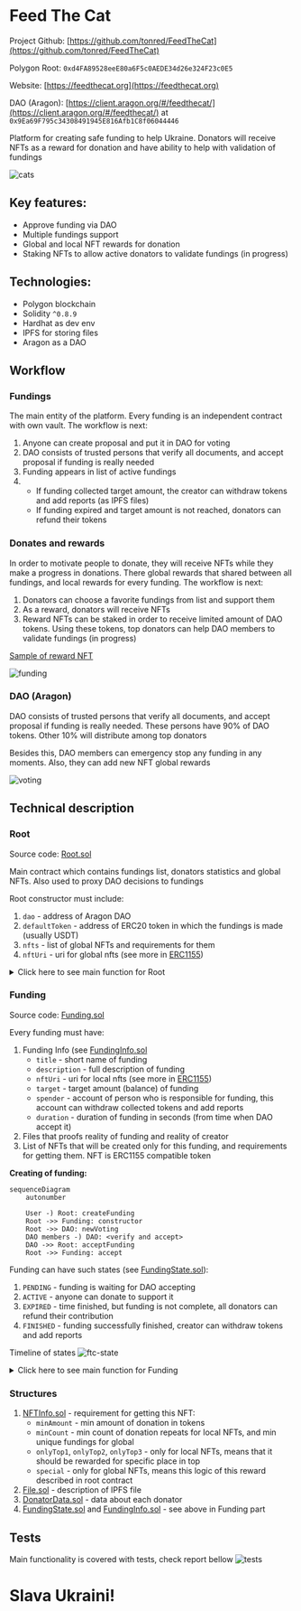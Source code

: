 # Feed The Cat

Project Github: [https://github.com/tonred/FeedTheCat](https://github.com/tonred/FeedTheCat)

Polygon Root: `0xd4FA89528eeE80a6F5c0AEDE34d26e324F23c0E5`

Website: [https://feedthecat.org](https://feedthecat.org)

DAO (Aragon): [https://client.aragon.org/#/feedthecat/](https://client.aragon.org/#/feedthecat/) at `0x9Ea69F795c34308491945E816Afb1C8f06044446`

Platform for creating safe funding to help Ukraine. Donators will receive NFTs
as a reward for donation and have ability to help with validation of fundings

![cats](docs/cats.png)

## Key features:
* Approve funding via DAO
* Multiple fundings support
* Global and local NFT rewards for donation
* Staking NFTs to allow active donators to validate fundings (in progress)

## Technologies:
* Polygon blockchain
* Solidity `^0.8.9`
* Hardhat as dev env
* IPFS for storing files
* Aragon as a DAO

## Workflow

### Fundings
The main entity of the platform. Every funding is an independent contract
with own vault. The workflow is next:
1) Anyone can create proposal and put it in DAO for voting
2) DAO consists of trusted persons that verify all documents, and accept
proposal if funding is really needed
3) Funding appears in list of active fundings
4) 
    * If funding collected target amount, the creator can withdraw tokens
    and add reports (as IPFS files)
    * If funding expired and target amount is not reached, donators can
    refund their tokens

### Donates and rewards
In order to motivate people to donate, they will receive NFTs while
they make a progress in donations. There global rewards that shared
between all fundings, and local rewards for every funding. The workflow is next:
1) Donators can choose a favorite fundings from list and support them
2) As a reward, donators will receive NFTs
3) Reward NFTs can be staked in order to receive limited amount of DAO tokens.
Using these tokens, top donators can help DAO members to validate fundings (in progress)

[Sample of reward NFT](https://polygonscan.com/token/0x1320643c3d4544156fbbedfb5e42e10da6d206eb)

![funding](docs/funding.png)

### DAO (Aragon)
DAO consists of trusted persons that verify all documents, and accept
proposal if funding is really needed. These persons have 90% of DAO tokens.
Other 10% will distribute among top donators

Besides this, DAO members can emergency stop any funding in any moments.
Also, they can add new NFT global rewards

![voting](docs/voting.jpg)

## Technical description

### Root
Source code: [Root.sol](contracts/Root.sol)

Main contract which contains fundings list, donators statistics and
global NFTs. Also used to proxy DAO decisions to fundings

Root constructor must include:
1) `dao` - address of Aragon DAO
2) `defaultToken` - address of ERC20 token in which the fundings is made (usually USDT)
3) `nfts` - list of global NFTs and requirements for them
4) `nftUri` - uri for global nfts (see more in [ERC1155](https://github.com/OpenZeppelin/openzeppelin-contracts/blob/master/contracts/token/ERC1155/ERC1155.sol#L35))

<details>
<summary>Click here to see main function for Root</summary>

```solidity
function createFunding(FundingInfo calldata info, File[] calldata files, NFTInfo[] calldata nfts) external;
function acceptFunding(uint32 fundingID) external;
function processDonation(uint32 fundingID, address donator, uint256 amount) external;
function emergencyFinish(uint32 fundingID) external;
```

</details>

### Funding
Source code: [Funding.sol](contracts/Funding.sol)

Every funding must have:
1) Funding Info (see [FundingInfo.sol](contracts/structs/FundingInfo.sol)
    * `title` - short name of funding
    * `description` - full description of funding
    * `nftUri` - uri for local nfts (see more in [ERC1155](https://github.com/OpenZeppelin/openzeppelin-contracts/blob/master/contracts/token/ERC1155/ERC1155.sol#L35))
    * `target` - target amount (balance) of funding
    * `spender` - account of person who is responsible for funding,
    this account can withdraw collected tokens and add reports
    * `duration` - duration of funding in seconds (from time when DAO accept it)
2) Files that proofs reality of funding and reality of creator
3) List of NFTs that will be created only for this funding,
and requirements for getting them. NFT is ERC1155 compatible token

**Creating of funding:**
```mermaid
sequenceDiagram
    autonumber

    User -) Root: createFunding
    Root ->> Funding: constructor
    Root ->> DAO: newVoting
    DAO members -) DAO: <verify and accept>
    DAO ->> Root: acceptFunding
    Root ->> Funding: accept
```

Funding can have such states (see [FundingState.sol](contracts/structs/FundingState.sol)):
1) `PENDING` - funding is waiting for DAO accepting
2) `ACTIVE` - anyone can donate to support it
3) `EXPIRED` - time finished, but funding is not complete, all donators
can refund their contribution
4) `FINISHED` - funding successfully finished, creator can withdraw tokens
and add reports

Timeline of states
![ftc-state](docs/ftc-state.png)

<details>
<summary>Click here to see main function for Funding</summary>

```solidity
function state() external view returns (FundingState);
function accept() external;
function donateDefault(uint256 amount) external;
function refund() external;
function withdraw(address to, uint256 amount) external;
function addReports(File[] calldata reports) external;
function emergencyFinish() external;
```

</details>

### Structures
1) [NFTInfo.sol](contracts/structs/NFTInfo.sol) - requirement for getting this NFT:
    * `minAmount` - min amount of donation in tokens
    * `minCount` - min count of donation repeats for local NFTs, and min unique fundings for global
    * `onlyTop1`, `onlyTop2`, `onlyTop3` - only for local NFTs, means that it should be rewarded for
    specific place in top
    * `special` - only for global NFTs, means this logic of this reward described in root contract
2) [File.sol](contracts/structs/File.sol) - description of IPFS file
3) [DonatorData.sol](contracts/structs/DonatorData.sol) - data about each donator
4) [FundingState.sol](contracts/structs/DonatorData.sol) and [FundingInfo.sol](contracts/structs/FundingInfo.sol) - see above in Funding part

## Tests
Main functionality is covered with tests, check report bellow
![tests](docs/tests.png)

# Slava Ukraini!
